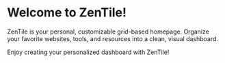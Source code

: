 # Welcome to ZenTile!

ZenTile is your personal, customizable grid-based homepage. Organize your favorite websites, tools, and resources into a clean, visual dashboard.

Enjoy creating your personalized dashboard with ZenTile!
